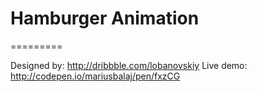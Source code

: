 # Hamburger Animation
=========

Designed by: http://dribbble.com/lobanovskiy
Live demo: http://codepen.io/mariusbalaj/pen/fxzCG
